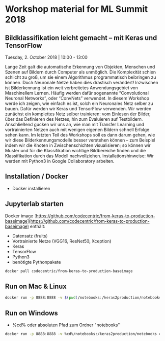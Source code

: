 # Workshop material for ML Summit 2018

## Bildklassifikation leicht gemacht – mit Keras und TensorFlow

Tuesday, 2. October 2018 | 10:00 - 13:00

Lange Zeit galt die automatische Erkennung von Objekten, Menschen und Szenen auf Bildern durch Computer als unmöglich. Die Komplexität schien schlicht zu groß, um sie einem Algorithmus programmatisch beibringen zu können. Doch Neuronale Netze haben dies drastisch verändert! Inzwischen ist Bilderkennung ist ein weit verbreitetes Anwendungsgebiet von Maschinellem Lernen. Häufig werden dafür sogenannte “Convolutional Neuronal Networks”, oder “ConvNets” verwendet. In diesem Workshop werde ich zeigen, wie einfach es ist, solch ein Neuronales Netz selber zu bauen. Dafür werden wir Keras und TensorFlow verwenden. Wir werden zunächst ein komplettes Netz selber trainieren: vom Einlesen der Bilder, über das Definieren des Netzes, hin zum Evaluieren auf Testbildern. Anschließend gucken wir uns an, wie man mit Transfer Learning und vortrainierten Netzen auch mit wenigen eigenen Bildern schnell Erfolge sehen kann. Im letzten Teil des Workshops soll es dann darum gehen, wie wir diese Bilderkennungsmodelle besser verstehen können – zum Beispiel indem wir die Knoten in Zwischenschichten visualisieren; so können wir Muster und für die Klassifikation wichtige Bildbereiche finden und die Klassifikation durch das Modell nachvollziehen.
Installationshinweise: Wir werden mit Python3 in Google Collaboratory arbeiten.

## Installation / Docker

-  Docker installieren

## Jupyterlab starten

Docker image [https://github.com/codecentric/from-keras-to-production-baseimage](https://github.com/codecentric/from-keras-to-production-baseimage) enthält:

- Datensatz (fruits)
- Vortrainierte Netze (VGG16, ResNet50, Xception)
- Keras
- TensorFlow
- Python3
- benötigte Pythonpakete

```bash
docker pull codecentric/from-keras-to-production-baseimage
```

## Run on Mac & Linux

```bash
docker run -p 8888:8888 -v $(pwd)/notebooks:/keras2production/notebooks codecentric/from-keras-to-production-baseimage
```
## Run on Windows

- %cd% oder absoluten Pfad zum Ordner "notebooks"

```bash
docker run -p 8888:8888 -v %cd%/notebooks:/keras2production/notebooks codecentric/from-keras-to-production-baseimage
```

